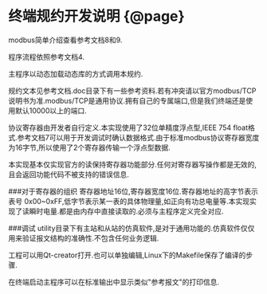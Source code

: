 终端规约开发说明 {@page}
=============

modbus简单介绍查看参考文档8和9.

程序流程依照参考文档4.

主程序以动态加载动态库的方式调用本规约.

规约文本见参考文档.doc目录下有一些参考资料.若有冲突请以官方modbus/TCP说明书为准.modbus/TCP是通用协议.拥有自己的专属端口,但是我们终端还是使用默认10000以上的端口.

协议寄存器由开发者自行定义.本实现使用了32位单精度浮点型,IEEE 754 float格式.参考文档7可以用于开发调试时确认数据格式.由于标准modbus协议寄存器宽度为16字节,所以使用了2个寄存器传输一个浮点型数据.

本实现基本仅实现官方的读保持寄存器功能部分.任何对寄存器写操作都是无效的,且会返回功能代码不被支持的错误信息.

###对于寄存器的组织
寄存器地址16位,寄存器宽度16位.寄存器地址的高字节表示表号 0x00~0xFF,低字节表示某一表的具体物理量,如正向有功总电量等.本实现实现了读瞬时电量.都是由内存中直接读取的.必须与主程序定义完全对应.

###调试
utility目录下有主站和从站的仿真软件,是对于通用功能的.仿真软件仅仅用来验证报文结构的准确性.不包含任何业务逻辑.

工程可以用Qt-creator打开.也可以单独编辑,Linux下的Makefile保存了编译的步骤.

在终端启动主程序可以在标准输出中显示类似"参考报文"的打印信息.
